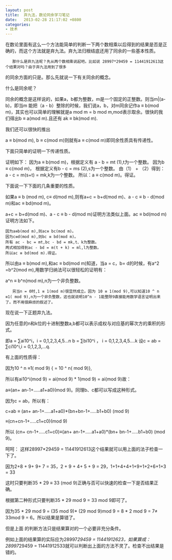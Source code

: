 ```yaml
---
layout: post
title:  弃九法，数论同余学习笔记
date:   2013-02-28 21:17:02 +0800
categories:
- 技术
---
```

在数论里面有这么一个方法能简单的判断一下两个数相乘以后得到的结果是否是正确的，而这个方法就是弃九法。弃九法归根结底还用了同余的一些基本性质。

       那什么是弃九法呢？先从两个数相乘说起吧。比如说 28997*29459 = 11441912613这个结果对吗？由于弃九法用到了很多

的同余方面的只是。那么先就说一下有关同余的概念。

什么是同余呢？


同余的概念是这样说的，如果a，b都为整数，m是一个固定的正整数。则当m|(a-b)，即当m 能把（a - b）整除的时候，我们说a，b，对m同余记作a  ≡ b(mod m)，其实也可以简单的理解就是a mod m = b mod m,mod表示取余。很快的我们得出b ≡ a(mod m).且还有 ak ≡ bk(mod m).


 

我们还可以很快的推出


 a ≡  b(mod m), b ≡ c(mod m)则就有a ≡ c(mod m)即同余性质具有传递性。


下面只简单的证明一下传递性质。


证明如下：
       因为a ≡ b(mod m)，根据定义有 a  - b = mt (1),t为一个整数。
       因为b ≡ c(mod m)， 根据定义有b  - c = ms (2),s为一个整数。
       由（1） + （2）得到：a - c = m(s+t) = mk,k为一个整数。
       所以：a ≡ c(mod m)。得证。

下面说一下下面的几条重要的性质。

如果a ≡ b (mod m), c≡ d(mod m),则有a+c = b+d(mod m)、a - c ≡  b - d(mod m)和ac ≡ bd(mod m)。


a+c = b+d(mod m)、a - c ≡  b - d(mod m)证明方法类似上面。ac ≡ bd(mod m)证明方法如下。


    因为a≡b(mod m),则ac≡ bc(mod m)。
    因为c≡d(mod m),则bc ≡ bd(mod m)。
    所有 ac - bc = mt,bc - bd = mk,t、k为整数。
    两式相加得到ac - bd = m(t + k) = ml,l为整数。
    所以ac ≡ bd(mod m).得证。




所以由a ≡ b(mod m),和ac ≡ bd(mod m)知道，当a = c，b= d的时候，有a^2 =b^2(mod m),用数学归纳法可以很轻松的证明有：

a^n ≡ b^n(mod m),n为一个非负整数。


       另当n = 0时,1 ≡ 1(mod m)很显然成立。因为 10 ≡ 1(mod 9),可以知道10 ^ n ≡1( mod 9),n为一个非负整数，这也就说明10^n - 1能整除9直接能用数学语言证明出来了。而不用很麻烦的叙述了。

现在说一下正题弃九法。

因为任意的n和k位的十进制整数a,b都可以表示成权与对应基的幂次方的乘积的形式。

即a = ∑ai10^i，i = 0,1,2,3,4,5...n
b = ∑bi10^i ， i = 0,1,2,3,4,5....k
设c = ab = ∑ci10^i,i = 0,1,2,3,...q.


有上面的性质得：

因为10 ^ n ≡1( mod 9) { = 10 ^ n( mod 9)},

所以有ai10^i(mod 9) = ai(mod 9) * 1(mod 9) = ai(mod 9)故：

a≡(an+ an-1+.....a1+a0)(mod 9)。同理b、c都可以写成这种形式。

因为c = ab，所以有：

c=ab ≡ (an+ an-1+.....a1+a0)*(bn+bn-1+.....b1+b0) (mod 9) 

≡(cn+cn-1+.....c1+c0)(mod 9)

所以 (cn+ cn-1+.....c1+c0)≡(an+ an-1+.....a1+a0)*(bn+ bn-1+.....b1+b0) (mod 9)。

呵呵： 这样28997*29459 = 11441912613这个结果就可以用上面的法子检查一下了。

因为2+8 + 9+ 9+ 7 = 35，2 + 9 + 4+ 5 + 9 = 29，1+1+4+4+1+9+1+2+6+1+3 = 33

这时只要判断35 * 29 ≡ 33 (mod  9)正确与否可以快速的检查一下是否结果正确。

根据第二种形式只要判断35 * 29 mod 9 = 33 mod  9即可了。

因为35 * 29 mod 9 = (35 mod 9)* (29 mod 9)mod 9 = 8 * 2 mod 9 = 7≠ 33mod 9 = 6。所以结果是算错了。

但是上面 的判断方法只是结果算对的一个必要非充分条件。


例如上面的结果算的实际应为28997*29459 = 11441912623，如果算成：28997*29459 = 11441912533就可以判断出上面的方法不灵了。检查不出结果是错的。


